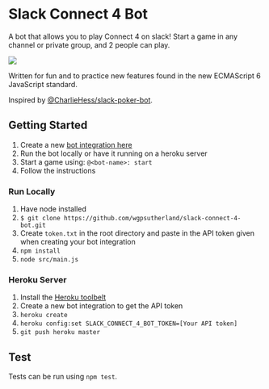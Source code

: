 Slack Connect 4 Bot
===================

A bot that allows you to play Connect 4 on slack!
Start a game in any channel or private group, and 2 people can play.

![](http://i.imgur.com/SeWdgAW.png?1)

Written for fun and to practice new features found in the new ECMAScript 6 JavaScript standard.

Inspired by [@CharlieHess/slack-poker-bot](https://github.com/CharlieHess/slack-poker-bot).

## Getting Started

1. Create a new [bot integration here](https://my.slack.com/services/new/bot)
1. Run the bot locally or have it running on a heroku server
1. Start a game using: `@<bot-name>: start`
1. Follow the instructions

### Run Locally

1. Have node installed
1. `$ git clone https://github.com/wgpsutherland/slack-connect-4-bot.git`
1. Create `token.txt` in the root directory and paste in the API token given when creating your bot integration
1. `npm install`
1. `node src/main.js`

### Heroku Server

1. Install the [Heroku toolbelt](https://devcenter.heroku.com/articles/getting-started-with-nodejs#set-up)
1. Create a new bot integration to get the API token
1. `heroku create`
1. `heroku config:set SLACK_CONNECT_4_BOT_TOKEN=[Your API token]`
1. `git push heroku master`

## Test

Tests can be run using `npm test`.
